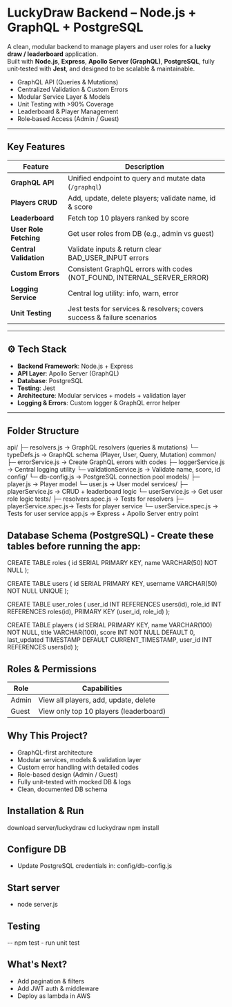 # LuckyDraw Backend – Node.js + GraphQL + PostgreSQL

A clean, modular backend to manage players and user roles for a **lucky draw / leaderboard** application.  
Built with **Node.js**, **Express**, **Apollo Server (GraphQL)**, **PostgreSQL**, fully unit‑tested with **Jest**, and designed to be scalable & maintainable.

- GraphQL API (Queries & Mutations)
- Centralized Validation & Custom Errors
- Modular Service Layer & Models
- Unit Testing with >90% Coverage
- Leaderboard & Player Management
- Role‑based Access (Admin / Guest)

---

## Key Features

| Feature                  | Description                                                                                 |
|-------------------------|---------------------------------------------------------------------------------------------|
| **GraphQL API**         | Unified endpoint to query and mutate data (`/graphql`)                                       |
| **Players CRUD**        | Add, update, delete players; validate name, id & score                                       |
| **Leaderboard**         | Fetch top 10 players ranked by score                                                         |
| **User Role Fetching**  | Get user roles from DB (e.g., admin vs guest)                                                |
| **Central Validation**  | Validate inputs & return clear BAD_USER_INPUT errors                                         |
| **Custom Errors**       | Consistent GraphQL errors with codes (NOT_FOUND, INTERNAL_SERVER_ERROR)                      |
| **Logging Service**     | Central log utility: info, warn, error                                                       |
| **Unit Testing**        | Jest tests for services & resolvers; covers success & failure scenarios                      |

---

## ⚙️ Tech Stack

- **Backend Framework**: Node.js + Express
- **API Layer**: Apollo Server (GraphQL)
- **Database**: PostgreSQL
- **Testing**: Jest
- **Architecture**: Modular services + models + validation layer
- **Logging & Errors**: Custom logger & GraphQL error helper

---

## Folder Structure

api/
 ├─ resolvers.js         → GraphQL resolvers (queries & mutations)
 └─ typeDefs.js          → GraphQL schema (Player, User, Query, Mutation)
common/
 ├─ errorService.js      → Create GraphQL errors with codes
 ├─ loggerService.js     → Central logging utility
 └─ validationService.js → Validate name, score, id
config/
 └─ db-config.js         → PostgreSQL connection pool
models/
 ├─ player.js            → Player model
 └─ user.js              → User model
services/
 ├─ playerService.js     → CRUD + leaderboard logic
 └─ userService.js       → Get user role logic
tests/
 ├─ resolvers.spec.js    → Tests for resolvers
 ├─ playerService.spec.js→ Tests for player service
 └─ userService.spec.js  → Tests for user service
app.js                   → Express + Apollo Server entry point

##  Database Schema (PostgreSQL) - Create these tables before running the app:

CREATE TABLE roles (
  id SERIAL PRIMARY KEY,
  name VARCHAR(50) NOT NULL
);

CREATE TABLE users (
  id SERIAL PRIMARY KEY,
  username VARCHAR(50) NOT NULL UNIQUE
);

CREATE TABLE user_roles (
  user_id INT REFERENCES users(id),
  role_id INT REFERENCES roles(id),
  PRIMARY KEY (user_id, role_id)
);

CREATE TABLE players (
  id SERIAL PRIMARY KEY,
  name VARCHAR(100) NOT NULL,
  title VARCHAR(100),
  score INT NOT NULL DEFAULT 0,
  last_updated TIMESTAMP DEFAULT CURRENT_TIMESTAMP,
  user_id INT REFERENCES users(id)
);
## Roles & Permissions

| Role  | Capabilities                           |
| ----- | -------------------------------------- |
| Admin | View all players, add, update, delete  |
| Guest | View only top 10 players (leaderboard) |

## Why This Project?
- GraphQL-first architecture
- Modular services, models & validation layer
- Custom error handling with detailed codes
- Role-based design (Admin / Guest)
- Fully unit-tested with mocked DB & logs
- Clean, documented DB schema

## Installation & Run
download server/luckydraw
cd luckydraw
npm install

## Configure DB
- Update PostgreSQL credentials in: config/db-config.js

## Start server
- node server.js

## Testing
-- npm test - run unit test

## What's Next?
- Add pagination & filters
- Add JWT auth & middleware
- Deploy as lambda in AWS




